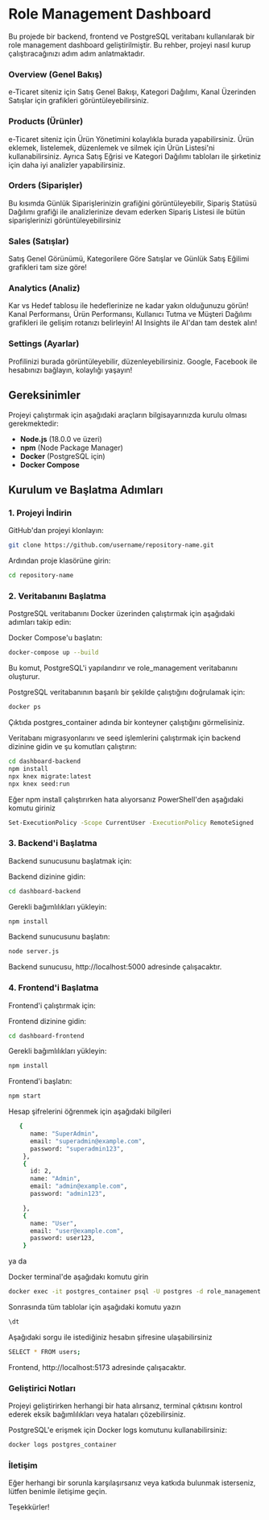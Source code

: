 # Role Management Dashboard

Bu projede bir backend, frontend ve PostgreSQL veritabanı kullanılarak bir role management dashboard geliştirilmiştir. Bu rehber, projeyi nasıl kurup çalıştıracağınızı adım adım anlatmaktadır.

### Overview (Genel Bakış) 

e-Ticaret siteniz için Satış Genel Bakışı, Kategori Dağılımı, Kanal Üzerinden Satışlar için grafikleri görüntüleyebilirsiniz.

### Products (Ürünler)

e-Ticaret siteniz için Ürün Yönetimini kolaylıkla burada yapabilirsiniz. Ürün eklemek, listelemek, düzenlemek ve silmek için Ürün Listesi'ni kullanabilirsiniz. Ayrıca Satış Eğrisi ve Kategori Dağılımı tabloları ile şirketiniz için daha iyi analizler yapabilirsiniz.

### Orders (Siparişler)

Bu kısımda Günlük Siparişlerinizin grafiğini görüntüleyebilir, Sipariş Statüsü Dağılımı grafiği ile analizlerinize devam ederken Sipariş Listesi ile bütün siparişlerinizi görüntüleyebilirsiniz

### Sales (Satışlar)

Satış Genel Görünümü, Kategorilere Göre Satışlar ve Günlük Satış Eğilimi grafikleri tam size göre!

### Analytics (Analiz)

Kar vs Hedef tablosu ile hedeflerinize ne kadar yakın olduğunuzu görün! Kanal Performansı, Ürün Performansı, Kullanıcı Tutma ve Müşteri Dağılımı grafikleri ile gelişim rotanızı belirleyin! AI Insights ile AI'dan tam destek alın!

### Settings (Ayarlar)

Profilinizi burada görüntüleyebilir, düzenleyebilirsiniz. Google, Facebook ile hesabınızı bağlayın, kolaylığı yaşayın!

## Gereksinimler

Projeyi çalıştırmak için aşağıdaki araçların bilgisayarınızda kurulu olması gerekmektedir:

- **Node.js** (18.0.0 ve üzeri)
- **npm** (Node Package Manager)
- **Docker** (PostgreSQL için)
- **Docker Compose**

## Kurulum ve Başlatma Adımları

### 1. Projeyi İndirin

GitHub'dan projeyi klonlayın:

```bash
git clone https://github.com/username/repository-name.git
```

Ardından proje klasörüne girin:

```bash
cd repository-name
```

### 2. Veritabanını Başlatma
PostgreSQL veritabanını Docker üzerinden çalıştırmak için aşağıdaki adımları takip edin:

Docker Compose'u başlatın:

```bash
docker-compose up --build
```
Bu komut, PostgreSQL'i yapılandırır ve role_management veritabanını oluşturur.

PostgreSQL veritabanının başarılı bir şekilde çalıştığını doğrulamak için:

```bash
docker ps
```
Çıktıda postgres_container adında bir konteyner çalıştığını görmelisiniz.

Veritabanı migrasyonlarını ve seed işlemlerini çalıştırmak için backend dizinine gidin ve şu komutları çalıştırın:

```bash
cd dashboard-backend
npm install
npx knex migrate:latest
npx knex seed:run
```
Eğer npm install çalıştırırken hata alıyorsanız PowerShell'den aşağıdaki komutu giriniz

```bash
Set-ExecutionPolicy -Scope CurrentUser -ExecutionPolicy RemoteSigned
```

### 3. Backend'i Başlatma
Backend sunucusunu başlatmak için:

Backend dizinine gidin:

```bash
cd dashboard-backend
```
Gerekli bağımlılıkları yükleyin:

```bash
npm install
```

Backend sunucusunu başlatın:

```bash
node server.js
```

Backend sunucusu, http://localhost:5000 adresinde çalışacaktır.

### 4. Frontend'i Başlatma

Frontend'i çalıştırmak için:

Frontend dizinine gidin:

```bash
cd dashboard-frontend
```
Gerekli bağımlılıkları yükleyin:

```bash
npm install
```
Frontend'i başlatın:

```bash
npm start
```

Hesap şifrelerini öğrenmek için aşağıdaki bilgileri

```bash
   {
      name: "SuperAdmin",
      email: "superadmin@example.com",
      password: "superadmin123",
    },
    {
      id: 2,
      name: "Admin",
      email: "admin@example.com",
      password: "admin123",

    },
    {
      name: "User",
      email: "user@example.com",
      password: user123,
    }

```

ya da

Docker terminal'de aşağıdakı komutu girin

```bash
docker exec -it postgres_container psql -U postgres -d role_management
```
Sonrasında tüm tablolar için aşağıdaki komutu yazın

```bash
\dt
```

Aşağıdaki sorgu ile istediğiniz hesabın şifresine ulaşabilirsiniz

```bash
SELECT * FROM users;
```
Frontend, http://localhost:5173 adresinde çalışacaktır.

### Geliştirici Notları

Projeyi geliştirirken herhangi bir hata alırsanız, terminal çıktısını kontrol ederek eksik bağımlılıkları veya hataları çözebilirsiniz.

PostgreSQL'e erişmek için Docker logs komutunu kullanabilirsiniz:

```bash
docker logs postgres_container
```
### İletişim
Eğer herhangi bir sorunla karşılaşırsanız veya katkıda bulunmak isterseniz, lütfen benimle iletişime geçin.

Teşekkürler!
